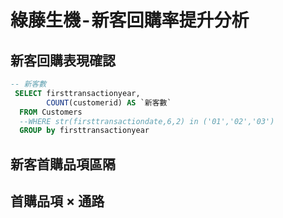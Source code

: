 # 綠藤生機 - 新客回購率提升分析
## 新客回購表現確認
~~~~sql
-- 新客數
 SELECT firsttransactionyear,
 		COUNT(customerid) AS `新客數`
  FROM Customers
  --WHERE str(firsttransactiondate,6,2) in ('01','02','03')
  GROUP by firsttransactionyear
~~~~
## 新客首購品項區隔
## 首購品項 × 通路
